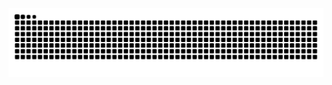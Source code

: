 <picture>
  <source media="(prefers-color-scheme: dark)" srcset="https://raw.githubusercontent.com/YALDZJC/YALDZJC/output/github-contribution-grid-snake-dark.svg">
  <source media="(prefers-color-scheme: light)" srcset="https://raw.githubusercontent.com/YALDZJC/YALDZJC/output/github-contribution-grid-snake.svg">
  <img alt="github contribution grid snake animation" src="https://raw.githubusercontent.com/YALDZJC/YALDZJC/output/github-contribution-grid-snake.svg">
</picture>

